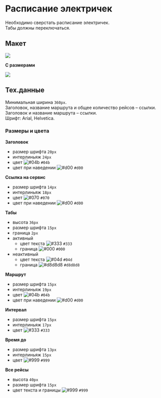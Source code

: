 # Расписание электричек

Необходимо сверстать расписание электричек.  
Табы должны переключаться.

## Макет

![](https://github.com/maxvipon/html-tasks/raw/master/rasp.png)

**С размерами**

![](https://github.com/maxvipon/html-tasks/raw/master/rasp_sizes.png)

## Тех.данные 

Минимальная ширина `360px`.  
Заголовок, название маршрута и общее количество рейсов – ссылки.  
Заголовок и название маршрута – ссылки.  
Шрифт: Arial, Helvetica.

### Размеры и цвета

**Заголовок**
- размер шрифта `20px`
- интерлиньяж `24px`
- цвет ![#04b](https://placehold.it/9/04b/000?text=+) `#04b`
- цвет при наведении ![#d00](https://placehold.it/9/d00/000?text=+) `#d00`

**Ссылка на сервис**
- размер шрифта `14px`
- интерлиньяж `18px`
- цвет ![#070](https://placehold.it/9/070/000?text=+) `#070`
- цвет при наведении ![#d00](https://placehold.it/9/d00/000?text=+) `#d00`

**Табы**
- высота `36px`
- размер шрифта `15px`
- граница `2px`
- активный
  - цвет текста ![#333](https://placehold.it/9/333/000?text=+) `#333`
  - граница ![#000](https://placehold.it/9/000/000?text=+) `#000`
- неактивный
  - цвет текста ![#04d](https://placehold.it/9/04d/000?text=+) `#04d`
  - граница ![#d8d8d8](https://placehold.it/9/d8d8d8/000?text=+) `#d8d8d8`

**Маршрут**
- размер шрифта `15px`
- интерлиньяж `19px`
- цвет ![#04b](https://placehold.it/9/04b/000?text=+) `#04b`
- цвет при наведении ![#d00](https://placehold.it/9/d00/000?text=+) `#d00`

**Интервал**
- размер шрифта `15px`
- интерлиньяж `17px`
- цвет ![#333](https://placehold.it/9/333/000?text=+) `#333`

**Время до**
- размер шрифта `13px`
- интерлиньяж `15px`
- цвет ![#999](https://placehold.it/9/999/000?text=+) `#999`

**Все рейсы**
- высота `40px`
- размер шрифта `15px`
- цвет текста и границы ![#999](https://placehold.it/9/999/000?text=+) `#999`
